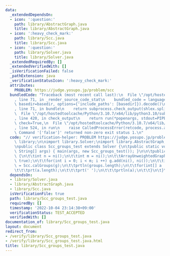 ```yaml
---
data:
  _extendedDependsOn:
  - icon: ':question:'
    path: library/AbstractGraph.java
    title: library/AbstractGraph.java
  - icon: ':heavy_check_mark:'
    path: library/Scc.java
    title: library/Scc.java
  - icon: ':question:'
    path: library/Solver.java
    title: library/Solver.java
  _extendedRequiredBy: []
  _extendedVerifiedWith: []
  _isVerificationFailed: false
  _pathExtension: java
  _verificationStatusIcon: ':heavy_check_mark:'
  attributes:
    PROBLEM: https://judge.yosupo.jp/problem/scc
  bundledCode: "Traceback (most recent call last):\n  File \"/opt/hostedtoolcache/Python/3.10.7/x64/lib/python3.10/site-packages/onlinejudge_verify/documentation/build.py\"\
    , line 71, in _render_source_code_stat\n    bundled_code = language.bundle(stat.path,\
    \ basedir=basedir, options={'include_paths': [basedir]}).decode()\n  File \"/opt/hostedtoolcache/Python/3.10.7/x64/lib/python3.10/site-packages/onlinejudge_verify/languages/user_defined.py\"\
    , line 71, in bundle\n    return subprocess.check_output(shlex.split(command))\n\
    \  File \"/opt/hostedtoolcache/Python/3.10.7/x64/lib/python3.10/subprocess.py\"\
    , line 420, in check_output\n    return run(*popenargs, stdout=PIPE, timeout=timeout,\
    \ check=True,\n  File \"/opt/hostedtoolcache/Python/3.10.7/x64/lib/python3.10/subprocess.py\"\
    , line 524, in run\n    raise CalledProcessError(retcode, process.args,\nsubprocess.CalledProcessError:\
    \ Command '['false']' returned non-zero exit status 1.\n"
  code: "// verification-helper: PROBLEM https://judge.yosupo.jp/problem/scc\n\npackage\
    \ library;\n\nimport library.Solver;\nimport library.AbstractGraph;\nimport library.Scc;\n\
    \npublic class Scc_groups_test extends Solver {\n\tpublic static void main(final\
    \ String[] args) { main(args, new Scc_groups_test()); }\n\n\tpublic void solve()\
    \ {\n\t\tint n = ni();\n\t\tint m = ni();\n\t\tArrayUnweightedGraph g = new ArrayUnweightedGraph(n,\
    \ true);\n\t\tfor(int i = 0; i < m; i ++) g.add(ni(), ni());\n\t\tint groups[][]\
    \ = Scc.calGroups(g);\n\t\tprtln(groups.length);\n\t\tfor(int[] a : groups) {\n\
    \t\t\tprt(a.length);\n\t\t\tprt(' ');\n\t\t\tprtln(a);\n\t\t}\n\t}\n}"
  dependsOn:
  - library/Solver.java
  - library/AbstractGraph.java
  - library/Scc.java
  isVerificationFile: true
  path: library/Scc_groups_test.java
  requiredBy: []
  timestamp: '2022-10-04 23:14:38+09:00'
  verificationStatus: TEST_ACCEPTED
  verifiedWith: []
documentation_of: library/Scc_groups_test.java
layout: document
redirect_from:
- /verify/library/Scc_groups_test.java
- /verify/library/Scc_groups_test.java.html
title: library/Scc_groups_test.java
---
```

